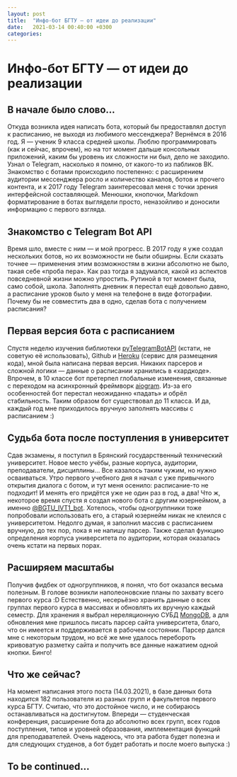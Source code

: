 ```yaml
---
layout: post
title:  "Инфо-бот БГТУ — от идеи до реализации"
date:   2021-03-14 00:40:00 +0300
categories:
---
```


# Инфо-бот БГТУ — от идеи до реализации


## В начале было слово...
Откуда возникла идея написать бота, который бы предоставлял доступ к расписанию, не выходя из любимого мессенджера? Вернёмся в 2016 год.
Я — ученик 9 класса средней школы. Люблю программировать (как и сейчас, впрочем), но на тот момент дальше консольных приложений, каким бы уровень их сложности ни был, дело не заходило. Узнал о Telegram, насколько я помню, от какого-то из пабликов ВК. Знакомство с ботами происходило постепенно: с расширением аудитории мессенджера росло и количество каналов, ботов и прочего контента, и к 2017 году Telegram заинтересовал меня с точки зрения интерфейсной составляющей. Менюшки, кнопочки, Markdown форматирование в ботах выглядели просто, неназойливо и доносили информацию с первого взгляда. 

## Знакомство с Telegram Bot API
Время шло, вместе с ним — и мой прогресс. В 2017 году я уже создал нескольких ботов, но их возможности не были обширны. Если сказать точнее — применения этим возможностям в жизни абсолютно не было, такая себе «проба пера». Как раз тогда я задумался, какой из аспектов повседневной жизни можно упростить.
Рутиной в тот момент была, само собой, школа. Заполнять дневник я перестал ещё довольно давно, а расписание уроков было у меня на телефоне в виде фотографии. Почему бы не совместить два в одно, сделав бота с получением расписания?

## Первая версия бота с расписанием
Спустя неделю изучения библиотеки [pyTelegramBotAPI](https://github.com/eternnoir/pyTelegramBotAPI) (кстати, не советую её использовать), Github и [Heroku](https://heroku.com) (сервис для размещения кода), мной была написана первая версия. Никаких парсеров и сложной логики — данные о расписании хранились в «хардкоде». Впрочем, в 10 классе бот претерпел глобальные изменения, связанные с переходом на асинхронный фреймворк [aiogram](https://github.com/aiogram/aiogram). Из-за его особенностей бот перестал неожиданно «падать» и обрёл стабильность. Таким образом бот существовал до 11 класса. И да, каждый год мне приходилось вручную заполнять массивы с расписанием :)

## Судьба бота после поступления в университет
Сдав экзамены, я поступил в Брянский государственный технический университет. Новое место учёбы, разные корпуса, аудитории, преподаватели, дисциплины… Все казалось таким чужим, но нужно осваиваться. Утро первого учебного дня я начал с уже привычного открытия диалога с ботом, и тут меня осенило: расписание-то не подходит! И менять его придётся уже не один раз в год, а два! Что ж, некоторое время спустя я создал нового бота с другим юзернеймом, а именно [@BGTU_IVT1_bot](https://t.me/BGTU_bot). Хотелось, чтобы одногруппники тоже попробовали использовать его, а старый юзернейм никак не клеился с университетом. Недолго думая, я заполнил массив с расписанием вручную, до тех пор, пока я не напишу парсер. Также сделал функцию определения корпуса университета по аудитории, которая оказалась очень кстати на первых порах. 

## Расширяем масштабы
Получив фидбек от одногруппников, я понял, что бот оказался весьма полезным. В голове возникли наполеоновские планы по захвату всего первого курса :D 
Естественно, несерьёзно хранить данные о всех группах первого курса в массивах и обновлять их вручную каждый семестр. Для хранения я выбрал нереляционную СУБД [MongoDB](https://www.mongodb.com/), а для обновления мне пришлось писать парсер сайта университета, благо, что он имеется и поддерживается в рабочем состоянии. Парсер дался мне с некоторым трудом, но всё же мне удалось перебороть кривоватую разметку сайта и получить все данные нажатием одной кнопки. Бинго!

## Что же сейчас?
На момент написания этого поста (14.03.2021), в базе данных бота находится 182 пользователя из разных групп и факультетов первого курса БГТУ. Считаю, что это достойное число, и не собираюсь останавливаться на достигнутом. Впереди — студенческая конференция, расширение бота до абсолютно всех групп, всех годов поступления, типов и уровней образования, имплементация функций для преподавателей. Очень надеюсь, что эта работа будет полезна и для следующих студенов, а бот будет работать и после моего выпуска :)

## To be continued...
